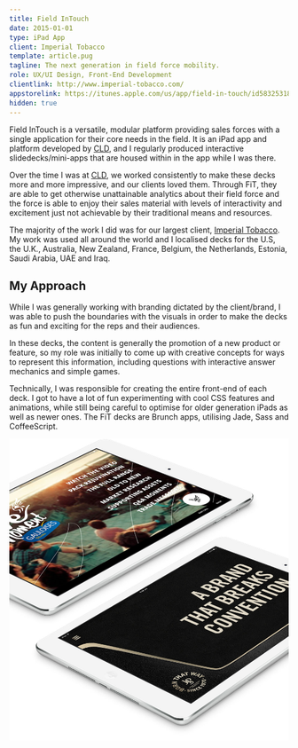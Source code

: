 ```yaml
---
title: Field InTouch
date: 2015-01-01
type: iPad App
client: Imperial Tobacco
template: article.pug
tagline: The next generation in field force mobility.
role: UX/UI Design, Front-End Development
clientlink: http://www.imperial-tobacco.com/
appstorelink: https://itunes.apple.com/us/app/field-in-touch/id583253185?mt=8
hidden: true
---
```


Field InTouch is a versatile, modular platform providing sales forces with a single application for their core needs in the field. It is an iPad app and platform developed by [CLD](http://creativelicence.com.au/), and I regularly produced interactive slidedecks/mini-apps that are housed within in the app while I was there.

Over the time I was at [CLD](http://creativelicence.com.au/), we worked consistently to make these decks more and more impressive, and our clients loved them. Through FiT, they are able to get otherwise unattainable analytics about their field force and the force is able to enjoy their sales material with levels of interactivity and excitement just not achievable by their traditional means and resources.

The majority of the work I did was for our largest client, [Imperial Tobacco](http://www.imperial-tobacco.com/). My work was used all around the world and I localised decks for the U.S, the U.K., Australia, New Zealand, France, Belgium, the Netherlands, Estonia, Saudi Arabia, UAE and Iraq.

## My Approach

While I was generally working with branding dictated by the client/brand, I was able to push the boundaries with the visuals in order to make the decks as fun and exciting for the reps and their audiences.

In these decks, the content is generally the promotion of a new product or feature, so my role was initially to come up with creative concepts for ways to represent this information, including questions with interactive answer mechanics and simple games.

Technically, I was responsible for creating the entire front-end of each deck. I got to have a lot of fun experimenting with cool CSS features and animations, while still being careful to optimise for older generation iPads as well as newer ones. The FiT decks are Brunch apps, utilising Jade, Sass and CoffeeScript.

![Field InTouch](field-intouch-1.jpg "Field InTouch")
